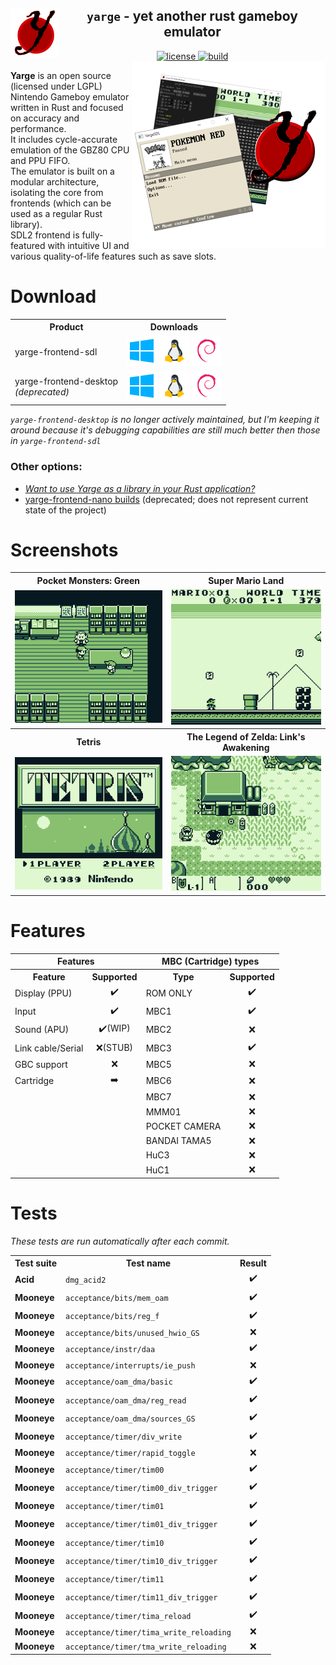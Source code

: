 <!-- THIS FILE IS GENERATED AUTOMATICALLY, ALL CHANGES WILL BE LOST -->
<!-- Generated from README_TEMPLATE.md -->

<!--TITLE-->
<h2 align="center">
  <img alt="logo" src=".assets/yarge.svg" border="0" width="78" height="78" align="left">
  <code>yarge</code> - <b>y</b>et <b>a</b>nother <b>r</b>ust <b>g</b>ameboy <b>e</b>mulator<br>
</h2>
<!--BADGES-->
<div align="center">
  <a href="https://github.com/griffi-gh/yarge/blob/master/LICENSE">
    <img alt="license" src="https://shields.io/github/license/griffi-gh/yarge" border="0">
  </a>
  <!-- <a href="https://github.com/rust-secure-code/safety-dance/">
    <img alt="unsafe forbidden" src="https://img.shields.io/badge/unsafe-forbidden-success.svg" border="0">
  </a> -->
  <a href="https://github.com/griffi-gh/yarge/actions">
    <img alt="build" src="https://img.shields.io/github/actions/workflow/status/griffi-gh/yarge/build.yml" border="0">
  </a>
</div>
<!--IMAGE-->
<img src=".assets/product.png" align="right" border="0" width="310" height="299">
<!--<img src=".assets/1x1.png" width="150" height="0"><br>--> <!--This prevents the text from getting too thin -->
<!--DESCRIPTION-->
<p>
  <b>Yarge</b>&#160;is&#160;an&#160;open&#160;source (licensed&#160;under&#160;LGPL) Nintendo&#160;Gameboy&#160;emulator written in Rust and focused on accuracy and performance.<br>It includes cycle-accurate emulation of the GBZ80 CPU and PPU FIFO.<br>The emulator is built on a modular architecture, isolating the core from frontends (which can be used as a regular Rust library).<br>
  SDL2 frontend is fully-featured with intuitive UI and various quality-of-life features such as save slots.
  <br>
</p>
<!--DOWNLOADS-->
<h1>Download</h1>
<p>
  <table>
    <tr>
      <th align="center">Product</th>
      <th align="center">Downloads</th>
    </tr>
    <tr>
      <td>yarge-frontend-sdl</td>
      <td align="center">
        <a href="https://nightly.link/griffi-gh/yarge/workflows/build/master/sdl-release-win64.zip">
          <img src=".assets/icons/windows.png" width="48" height="48" alt="Windows logo"></a>
        <a href="https://nightly.link/griffi-gh/yarge/workflows/build/master/sdl-release-lin64.zip">
          <img src=".assets/icons/linux.png" width="48" height="48" alt="Linux logo"></a>
        <a href="https://nightly.link/griffi-gh/yarge/workflows/build/master/sdl-release-lin64-deb.zip">
          <img src=".assets/icons/debian.png" width="48" height="48" alt="Debian logo"></a>
      </td>
    </tr>
    <tr>
      <td>yarge-frontend-desktop<br><i>(deprecated)</i></td>
      <td align="center">
        <a href="https://nightly.link/griffi-gh/yarge/workflows/build/master/release-win64.zip">
          <img src=".assets/icons/windows.png" width="48" height="48" alt="Windows logo"></a>
        <a href="https://nightly.link/griffi-gh/yarge/workflows/build/master/release-lin64.zip">
          <img src=".assets/icons/linux.png" width="48" height="48" alt="Linux logo"></a>
        <a href="https://nightly.link/griffi-gh/yarge/workflows/build/master/release-lin64-deb.zip">
          <img src=".assets/icons/debian.png" width="48" height="48" alt="Debian logo"></a>
    </tr>
  </table>
  <i><code>yarge-frontend-desktop</code> is no longer actively maintained, but I'm keeping it around because it's debugging capabilities are still much better then those in <code>yarge-frontend-sdl</code></i>
  <h3>Other options:</h3>
  <ul>
    <li>
      <i><a href="https://github.com/griffi-gh/yarge/tree/master/yarge-core">
        Want to use Yarge as a library in your Rust application?
      </a></i>
    </li>
    <li>
      <a href="https://matsked.netlify.app/yarge-deprecated/">yarge-frontend-nano builds</a>
      (deprecated; does not represent current state of the project)
    </li>
  </ul>
</p>
<!--SCREENSHOTS-->
<h1>Screenshots</h1>
<p>
  <table>
    <tr>
      <th align="center">Pocket Monsters: Green</th>
      <th align="center">Super Mario Land</th>
    </tr>
    <tr>
      <td align="center">
        <img src=".assets/screenshots/poke_jp.gif">
      </td>
      <td align="center">
        <img src=".assets/screenshots/sml.gif">
      </td>
    </tr>
    <tr>
      <th align="center">Tetris</th>
      <th align="center">The Legend of Zelda: Link's Awakening</th>
    </tr>
    <tr>
      <td align="center">
        <img src=".assets/screenshots/tetris.png">
      </td>
      <td align="center">
        <img src=".assets/screenshots/zelda.png">
      </td>
    </tr>
  </table>
</p>
<!--SUPPORT-->
<h1>Features</h1>
<p>
  <table>
    <tr>
      <th align="center" colspan="2">Features</th>
      <th align="center" colspan="2">MBC (Cartridge) types</th>
    </tr>
    <tr>
      <th align="center">Feature</th>
      <th align="center">Supported</th>
      <th align="center">Type</th>
      <th align="center">Supported</th>
    </tr>
    <tr>
      <td>Display (PPU)</td>
      <td align="center">✔️</td>
      <td>ROM ONLY</td>
      <td align="center">✔️</td>
    </tr>
    <tr>
      <td>Input</td>
      <td align="center">✔️</td>
      <td>MBC1</td>
      <td align="center">✔️</td>
    </tr>
    <tr>
      <td>Sound (APU)</td>
      <td align="center">✔️(WIP)</td>
      <td>MBC2</td>
      <td align="center">❌</td>
    </tr>
    <tr>
      <td>Link cable/Serial</td>
      <td align="center">❌(STUB)</td>
      <td>MBC3</td>
      <td align="center">✔️</td>
    </tr>
    <tr>
      <td>GBC support</td>
      <td align="center">❌</td>
      <td>MBC5</td>
      <td align="center">❌</td>
    </tr>
    <tr>
      <td>Cartridge</td>
      <td align="center">➡️</td>
      <td>MBC6</td>
      <td align="center">❌</td>
    </tr>
    <tr>
      <td colspan="2"></td>
      <td>MBC7</td>
      <td align="center">❌</td>
    </tr>
    <tr>
      <td colspan="2"></td>
      <td>MMM01</td>
      <td align="center">❌</td>
    </tr>
    <tr>
      <td colspan="2"></td>
      <td>POCKET CAMERA</td>
      <td align="center">❌</td>
    </tr>
    <tr>
      <td colspan="2"></td>
      <td>BANDAI TAMA5</td>
      <td align="center">❌</td>
    </tr>
    <tr>
      <td colspan="2"></td>
      <td>HuC3</td>
      <td align="center">❌</td>
    </tr>
    <tr>
      <td colspan="2"></td>
      <td>HuC1</td>
      <td align="center">❌</td>
    </tr>
  </table>
</p>
<!--TEST TABLE-->
<h1>Tests</h1>
<p><i>These tests are run automatically after each commit.</i></p>
<p>
   
<!-- GENERATED TABLE START -->
<table><tr><th>Test suite</th><th>Test name</th><th>Result</th></tr><tr><td><b>Acid</b></td><td><code>dmg_acid2</code></td><td align="center">✔️</td></tr><tr><td><b>Mooneye</b></td><td><code>acceptance/bits/mem_oam</code></td><td align="center">✔️</td></tr><tr><td><b>Mooneye</b></td><td><code>acceptance/bits/reg_f</code></td><td align="center">✔️</td></tr><tr><td><b>Mooneye</b></td><td><code>acceptance/bits/unused_hwio_GS</code></td><td align="center">❌</td></tr><tr><td><b>Mooneye</b></td><td><code>acceptance/instr/daa</code></td><td align="center">✔️</td></tr><tr><td><b>Mooneye</b></td><td><code>acceptance/interrupts/ie_push</code></td><td align="center">❌</td></tr><tr><td><b>Mooneye</b></td><td><code>acceptance/oam_dma/basic</code></td><td align="center">✔️</td></tr><tr><td><b>Mooneye</b></td><td><code>acceptance/oam_dma/reg_read</code></td><td align="center">✔️</td></tr><tr><td><b>Mooneye</b></td><td><code>acceptance/oam_dma/sources_GS</code></td><td align="center">✔️</td></tr><tr><td><b>Mooneye</b></td><td><code>acceptance/timer/div_write</code></td><td align="center">✔️</td></tr><tr><td><b>Mooneye</b></td><td><code>acceptance/timer/rapid_toggle</code></td><td align="center">❌</td></tr><tr><td><b>Mooneye</b></td><td><code>acceptance/timer/tim00</code></td><td align="center">✔️</td></tr><tr><td><b>Mooneye</b></td><td><code>acceptance/timer/tim00_div_trigger</code></td><td align="center">✔️</td></tr><tr><td><b>Mooneye</b></td><td><code>acceptance/timer/tim01</code></td><td align="center">✔️</td></tr><tr><td><b>Mooneye</b></td><td><code>acceptance/timer/tim01_div_trigger</code></td><td align="center">✔️</td></tr><tr><td><b>Mooneye</b></td><td><code>acceptance/timer/tim10</code></td><td align="center">✔️</td></tr><tr><td><b>Mooneye</b></td><td><code>acceptance/timer/tim10_div_trigger</code></td><td align="center">✔️</td></tr><tr><td><b>Mooneye</b></td><td><code>acceptance/timer/tim11</code></td><td align="center">✔️</td></tr><tr><td><b>Mooneye</b></td><td><code>acceptance/timer/tim11_div_trigger</code></td><td align="center">✔️</td></tr><tr><td><b>Mooneye</b></td><td><code>acceptance/timer/tima_reload</code></td><td align="center">✔️</td></tr><tr><td><b>Mooneye</b></td><td><code>acceptance/timer/tima_write_reloading</code></td><td align="center">❌</td></tr><tr><td><b>Mooneye</b></td><td><code>acceptance/timer/tma_write_reloading</code></td><td align="center">❌</td></tr></table>
<!-- GENERATED TABLE END -->
 
</p>

